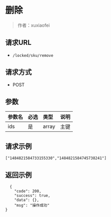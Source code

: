 # 删除

> 作者：xuxiaofei

## 请求URL
- ` /locked/sku/remove `
  
## 请求方式
- POST 

## 参数

|参数名|必选|类型|说明|
|:----    |:---|:----- |-----   |
|ids |是  |array |主键   |

## 请求示例
```
["1484821584733155330","1484821584745738241"]
```

## 返回示例 

``` 
  {
    "code": 200,
    "success": true,
    "data": {},
    "msg": "操作成功"
}
```